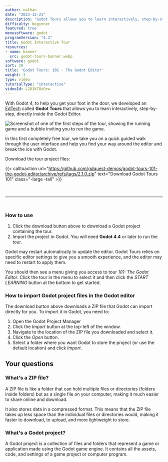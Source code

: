 ```yaml
---
author: nathan
date: "2023-12-21"
description: 'Godot Tours allows you to learn interactively, step-by-step, directly inside the Godot Editor. In this first completely Free Tour, we take you on a quick guided walk through the user interface and help you find your way around the editor and break the ice with Godot.'
difficulty: beginner
featured: true
menusoftware: godot
programVersion: "4.3"
title: Godot Interactive Tour
resources:
- name: banner
  src: godot-tours-banner.webp
software: godot
sort: 20
title: 'Godot Tours: 101 - The Godot Editor'
weight: 3
type: video
tutorialType: "interactive"
videoId: L2D1kT8zOrw
---
```


With Godot 4, to help you get your foot in the door, we developed an <abbr title="Educational Technology">EdTech</abbr> called **Godot Tours** that allows you to learn interactively, step-by-step, directly inside the Godot Editor.

![Screenshot of one of the first steps of the tour, showing the running game and a bubble inviting you to run the game.](tour-101-screenshot-02.webp)

In this first completely free tour, we take you on a quick guided walk through the user interface and help you find your way around the editor and break the ice with Godot.

Download the tour project files:

{{< calltoaction
url="https://github.com/gdquest-demos/godot-tours-101-the-godot-editor/archive/refs/tags/2.1.0.zip"
text="Download Godot Tours 101"
class="-large -tall" >}}

<hr style="margin-top: 3rem; margin-bottom: 3rem;" />

### How to use

1. Click the download button above to download a Godot project containing the tour.
2. Import the project in Godot. You will need **Godot 4.4** or later to run the tour.

Godot may restart automatically to update the editor. Godot Tours relies on specific editor settings to give you a smooth experience, and the editor may need to restart to apply them.

You should then see a menu giving you access to tour *101: The Godot Editor*. Click the tour in the menu to select it and then click the *START LEARNING* button at the bottom to get started.

### How to import Godot project files in the Godot editor

The download button above downloads a ZIP file that Godot can import directly for you. To import it in Godot, you need to:

1. Open the Godot Project Manager
2. Click the *Import* button at the top-left of the window.
3. Navigate to the location of the ZIP file you downloaded and select it.
4. Click the *Open* button.
5. Select a folder where you want Godot to store the project (or use the default location) and click *Import*.

## Your questions

### What's a ZIP file?

A ZIP file is like a folder that can hold multiple files or directories (folders inside folders) but as a single file on your computer, making it much easier to share online and download.

It also stores data in a compressed format. This means that the ZIP file takes up less space than the individual files or directories would, making it faster to download, to upload, and more lightweight to store.

### What's a Godot project?

A Godot project is a collection of files and folders that represent a game or application made using the Godot game engine. It contains all the assets, code, and settings of a game project or computer program.
